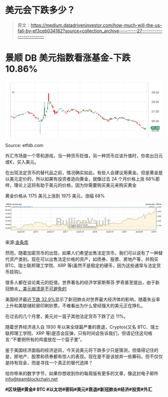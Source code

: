 # 美元会下跌多少？

> 原文：<https://medium.datadriveninvestor.com/how-much-will-the-us-fall-by-ef3ceb034182?source=collection_archive---------27----------------------->

# 景顺 DB 美元指数看涨基金-下跌 10.86%

![](img/0a977e4c9d5ce09f09c73905075f9f3c.png)

Source: etfdb.com

外汇市场是一个零和游戏，当一种货币贬值，另一种货币应该升值时，你卖出日元或€，买入美元。

在出现法定货币的替代品之前，情况确实如此。有些人会建议用黄金。但是黄金是以美元定价的，所以如果有投资者逃向黄金，就像过去 24 个月价格上涨 68%那样，理论上这将有助于美元的价格，因为你需要购买美元来购买黄金

黄金价格从 1175 美元上涨到 1975 美元，涨幅 68%

![](img/9f2653d3392ad7a7b0e81463d0b7f24a.png)

来源:[金条库](https://www.bullionvault.com/gold-price-chart.do)

然而，随着加密货币的出现，如果人们希望出售法定货币，我们可以说有了一种替代资产类别。现在可以出售法定价格的资产，如债券、股票、房地产等，并购买 BTC、瑞士联邦理工学院、XRP 等(虽然不是稳定的硬币，因为这些通常与法定货币挂钩)。

很多人都在谈论美元的贬值，世界著名的经济学家斯蒂芬·罗奇甚至提出，由于新冠肺炎[，美元崩溃是不可避免的](https://www.cnbc.com/2020/06/15/dollar-crash-is-almost-inevitable-asia-expert-stephen-roach-warns.html)

美国经济最近[下跌 32.9%](https://www.theguardian.com/business/2020/jul/30/us-gdp-economy-worst-quarter-covid-19-unemployment)显示了新冠肺炎对世界最大经济体的影响，随着失业率上升和美联储轮廓印刷钞票，不难看出为什么曾经强大的美元正在挣扎。

在过去的几个月里，美元对一篮子其他法定货币下跌了近 11%。

随着世界经济进入自 1930 年以来全球最严重的衰退，Cryptos(又名 BTC、瑞士联邦理工学院、XRP 等)是否会反弹，只有时间会告诉我们，但请记住这句格言:“不要把所有的鸡蛋放在一个篮子里”。

鉴于美国经济面临的经济逆风，今天说美元将下跌多少只是猜测，但值得记住的是，房地产、股票和债券都有惊人的表现。现在是不是该放弃一些筹码，但不仅仅是持有现金，而是寻找一个真正的替代选择？

给你带来的数字字节，如果你想收到你的每周版有更多的文章，像这封电子邮件 info@teamblockchain.net

**#区块链#黄金# BTC #以太坊#密码#美元#衰退#新冠肺炎#经济#投资#外汇**